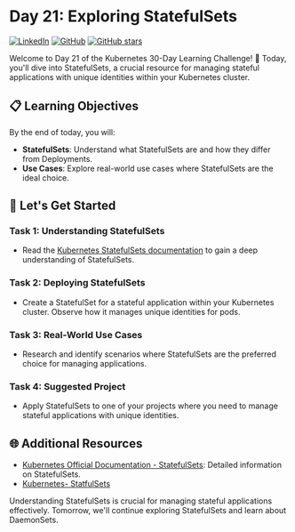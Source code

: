 # Day 21: Exploring StatefulSets
[![LinkedIn](https://img.shields.io/badge/Connect%20with%20me%20on-LinkedIn-blue.svg)](https://www.linkedin.com/in/aman-devops/)
[![GitHub](https://img.shields.io/github/stars/AmanPathak-DevOps.svg?style=social)](https://github.com/AmanPathak-DevOps)
[![GitHub stars](https://img.shields.io/github/stars/AmanPathak-DevOps/30DaysOfKubernetes)](https://github.com/AmanPathak-DevOps/30DaysOfKubernetes/stargazers)

Welcome to Day 21 of the Kubernetes 30-Day Learning Challenge! 🚀 Today, you'll dive into StatefulSets, a crucial resource for managing stateful applications with unique identities within your Kubernetes cluster.

## 📋 Learning Objectives

By the end of today, you will:
- **StatefulSets**: Understand what StatefulSets are and how they differ from Deployments.
- **Use Cases**: Explore real-world use cases where StatefulSets are the ideal choice.

## 🚀 Let's Get Started

### Task 1: Understanding StatefulSets
- Read the [Kubernetes StatefulSets documentation](https://kubernetes.io/docs/concepts/workloads/controllers/statefulset/) to gain a deep understanding of StatefulSets.

### Task 2: Deploying StatefulSets
- Create a StatefulSet for a stateful application within your Kubernetes cluster. Observe how it manages unique identities for pods.

### Task 3: Real-World Use Cases
- Research and identify scenarios where StatefulSets are the preferred choice for managing applications.

### Task 4: Suggested Project
- Apply StatefulSets to one of your projects where you need to manage stateful applications with unique identities.

## 🌐 Additional Resources

- [Kubernetes Official Documentation - StatefulSets](https://kubernetes.io/docs/concepts/workloads/controllers/statefulset/): Detailed information on StatefulSets.
- [Kubernetes- StatfulSets](https://youtu.be/pPQKAR1pA9U?si=zX9bc4FO2EyCKxDM)

Understanding StatefulSets is crucial for managing stateful applications effectively. Tomorrow, we'll continue exploring StatefulSets and learn about DaemonSets.